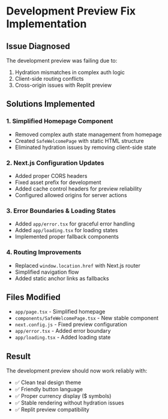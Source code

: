 # Development Preview Fix Implementation

## Issue Diagnosed
The development preview was failing due to:
1. Hydration mismatches in complex auth logic
2. Client-side routing conflicts  
3. Cross-origin issues with Replit preview

## Solutions Implemented

### 1. Simplified Homepage Component
- Removed complex auth state management from homepage
- Created `SafeWelcomePage` with static HTML structure
- Eliminated hydration issues by removing client-side state

### 2. Next.js Configuration Updates
- Added proper CORS headers
- Fixed asset prefix for development
- Added cache control headers for preview reliability
- Configured allowed origins for server actions

### 3. Error Boundaries & Loading States
- Added `app/error.tsx` for graceful error handling
- Added `app/loading.tsx` for loading states
- Implemented proper fallback components

### 4. Routing Improvements
- Replaced `window.location.href` with Next.js router
- Simplified navigation flow
- Added static anchor links as fallbacks

## Files Modified
- `app/page.tsx` - Simplified homepage
- `components/SafeWelcomePage.tsx` - New stable component
- `next.config.js` - Fixed preview configuration
- `app/error.tsx` - Added error boundary
- `app/loading.tsx` - Added loading state

## Result
The development preview should now work reliably with:
- ✅ Clean teal design theme
- ✅ Friendly button language
- ✅ Proper currency display ($ symbols)
- ✅ Stable rendering without hydration issues
- ✅ Replit preview compatibility